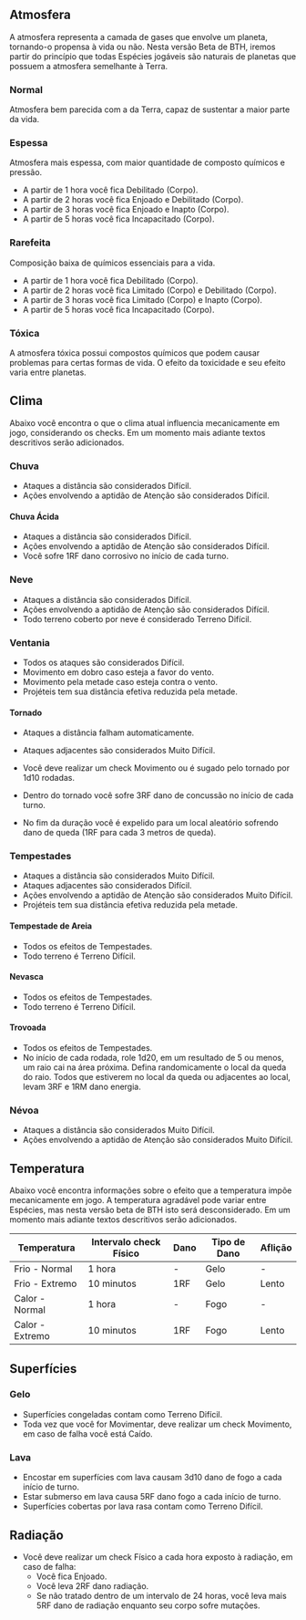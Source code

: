 ## Atmosfera

A atmosfera representa a camada de gases que envolve um planeta, tornando-o propensa à vida ou não. Nesta versão Beta de BTH, iremos partir do princípio que todas Espécies jogáveis são naturais de planetas que possuem a atmosfera semelhante à Terra.

### Normal

Atmosfera bem parecida com a da Terra, capaz de sustentar a maior parte da vida.

### Espessa

Atmosfera mais espessa, com maior quantidade de composto químicos e pressão.

- A partir de 1 hora você fica Debilitado (Corpo).
- A partir de 2 horas você fica Enjoado e Debilitado (Corpo).
- A partir de 3 horas você fica Enjoado e Inapto (Corpo).
- A partir de 5 horas você fica Incapacitado (Corpo).

### Rarefeita

Composição baixa de químicos essenciais para a vida.

- A partir de 1 hora você fica Debilitado (Corpo).
- A partir de 2 horas você fica Limitado (Corpo) e Debilitado (Corpo).
- A partir de 3 horas você fica Limitado (Corpo) e Inapto (Corpo).
- A partir de 5 horas você fica Incapacitado (Corpo).

### Tóxica

A atmosfera tóxica possui compostos químicos que podem causar problemas para certas formas de vida. O efeito da toxicidade e seu efeito varia entre planetas.

## Clima

Abaixo você encontra o que o clima atual influencia mecanicamente em jogo, considerando os checks. Em um momento mais adiante textos descritivos serão adicionados.

### Chuva

- Ataques a distância são considerados Difícil.
- Ações envolvendo a aptidão de Atenção são considerados Difícil.

#### Chuva Ácida

- Ataques a distância são considerados Difícil.
- Ações envolvendo a aptidão de Atenção são considerados Difícil.
- Você sofre 1RF dano corrosivo no início de cada turno.

### Neve

- Ataques a distância são considerados Difícil.
- Ações envolvendo a aptidão de Atenção são considerados Difícil.
- Todo terreno coberto por neve é considerado Terreno Difícil.

### Ventania

- Todos os ataques são considerados Difícil.
- Movimento em dobro caso esteja a favor do vento.
- Movimento pela metade caso esteja contra o vento.
- Projéteis tem sua distância efetiva reduzida pela metade.

#### Tornado

- Ataques a distância falham automaticamente.
- Ataques adjacentes são considerados Muito Difícil.
- Você deve realizar um check Movimento ou é sugado pelo tornado por 1d10 rodadas.

- Dentro do tornado você sofre 3RF dano de concussão no início de cada turno.
- No fim da duração você é expelido para um local aleatório sofrendo dano de queda (1RF para cada 3 metros de queda).

### Tempestades

- Ataques a distância são considerados Muito Difícil.
- Ataques adjacentes são considerados Difícil.
- Ações envolvendo a aptidão de Atenção são considerados Muito Difícil.
- Projéteis tem sua distância efetiva reduzida pela metade.

#### Tempestade de Areia

- Todos os efeitos de Tempestades.
- Todo terreno é Terreno Difícil.

#### Nevasca

- Todos os efeitos de Tempestades.
- Todo terreno é Terreno Difícil.

#### Trovoada

- Todos os efeitos de Tempestades.
- No início de cada rodada, role 1d20, em um resultado de 5 ou menos, um raio cai na área próxima. Defina randomicamente o local da queda do raio. Todos que estiverem no local da queda ou adjacentes ao local, levam 3RF e 1RM dano energia.

### Névoa

- Ataques a distância são considerados Muito Difícil.
- Ações envolvendo a aptidão de Atenção são considerados Muito Difícil.

## Temperatura

Abaixo você encontra informações sobre o efeito que a temperatura impõe mecanicamente em jogo. A temperatura agradável pode variar entre Espécies, mas nesta versão beta de BTH isto será desconsiderado. Em um momento mais adiante textos descritivos serão adicionados.

| Temperatura     | Intervalo check Físico | Dano | Tipo de Dano | Aflição |
| --------------- | ---------------------- | ---- | ------------ | ------- |
| Frio - Normal   | 1 hora                 | -    | Gelo         | -       |
| Frio - Extremo  | 10 minutos             | 1RF  | Gelo         | Lento   |
| Calor - Normal  | 1 hora                 | -    | Fogo         | -       |
| Calor - Extremo | 10 minutos             | 1RF  | Fogo         | Lento   |

## Superfícies

### Gelo

- Superfícies congeladas contam como Terreno Difícil.
- Toda vez que você for Movimentar, deve realizar um check Movimento, em caso de falha você está Caído.

### Lava

- Encostar em superfícies com lava causam 3d10 dano de fogo a cada início de turno.
- Estar submerso em lava causa 5RF dano fogo a cada início de turno.
- Superfícies cobertas por lava rasa contam como Terreno Difícil.

## Radiação

- Você deve realizar um check Físico a cada hora exposto à radiação, em caso de falha:
  - Você fica Enjoado.
  - Você leva 2RF dano radiação.
  - Se não tratado dentro de um intervalo de 24 horas, você leva mais 5RF dano de radiação enquanto seu corpo sofre mutações.
